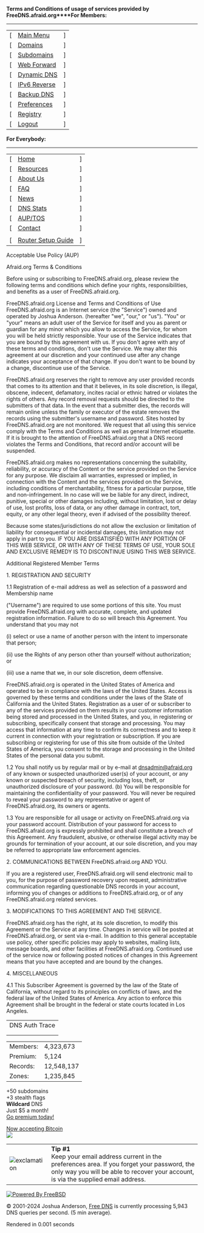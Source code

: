 **Terms and Conditions of usage of services provided by FreeDNS.afraid.org****For Members:**

* * *

|     |     |     |
| --- | --- | --- |
| \[  | [Main Menu](http://freedns.afraid.org/menu/) | \]  |
| \[  | [Domains](http://freedns.afraid.org/domain/) | \]  |
| \[  | [Subdomains](http://freedns.afraid.org/subdomain/) | \]  |
| \[  | [Web Forward](http://freedns.afraid.org/redirect/) | \]  |
| \[  | [Dynamic DNS](http://freedns.afraid.org/dynamic/) | \]  |
| \[  | [IPv6 Reverse](http://freedns.afraid.org/reverse/) | \]  |
| \[  | [Backup DNS](http://freedns.afraid.org/secondary/) | \]  |
| \[  | [Preferences](http://freedns.afraid.org/profile/) | \]  |
| \[  | [Registry](http://freedns.afraid.org/domain/registry/) | \]  |
| \[  | [Logout](http://freedns.afraid.org/logout/) | \]  |

  
  
**For Everybody:**

* * *

|     |     |     |
| --- | --- | --- |
| \[  | [Home](http://freedns.afraid.org/) | \]  |
| \[  | [Resources](http://freedns.afraid.org/resources/) | \]  |
| \[  | [About Us](http://freedns.afraid.org/about-us/) | \]  |
| \[  | [FAQ](http://freedns.afraid.org/faq/) | \]  |
| \[  | [News](http://freedns.afraid.org/news/) | \]  |
| \[  | [DNS Stats](http://freedns.afraid.org/stats/) | \]  |
| \[  | [AUP/TOS](http://freedns.afraid.org/signup/aup/) | \]  |
| \[  | [Contact](http://freedns.afraid.org/contact/) | \]  |
|     |     |
| \[  | [Router Setup Guide](http://freedns.afraid.org/guide/dd-wrt/) | \]  |

  
  
  

Acceptable Use Policy (AUP)  
  
Afraid.org Terms & Conditions  
  
Before using or subscribing to FreeDNS.afraid.org, please review the following terms and conditions which define your rights, responsibilities, and benefits as a user of FreeDNS.afraid.org.  
  
FreeDNS.afraid.org License and Terms and Conditions of Use FreeDNS.afraid.org is an Internet service (the "Service") owned and operated by Joshua Anderson. (hereafter "we", "our," or "us"). "You" or "your" means an adult user of the Service for itself and you as parent or guardian for any minor which you allow to access the Service, for whom you will be held strictly responsible. Your use of the Service indicates that you are bound by this agreement with us. If you don't agree with any of these terms and conditions, don't use the Service. We may alter this agreement at our discretion and your continued use after any change indicates your acceptance of that change. If you don't want to be bound by a change, discontinue use of the Service.  
  
FreeDNS.afraid.org reserves the right to remove any user provided records that comes to its attention and that it believes, in its sole discretion, is illegal, obscene, indecent, defamatory, incites racial or ethnic hatred or violates the rights of others. Any record removal requests should be directed to the submitters of that data. In the event that a submitter dies, the records will remain online unless the family or executor of the estate removes the records using the submitter's username and password. Sites hosted by FreeDNS.afraid.org are not monitored. We request that all using this service comply with the Terms and Conditions as well as general Internet etiquette. If it is brought to the attention of FreeDNS.afraid.org that a DNS record violates the Terms and Conditions, that record and/or account will be suspended.  
  
FreeDNS.afraid.org makes no representations concerning the suitability, reliability, or accuracy of the Content or the service provided on the Service for any purpose. We disclaim all warranties, expressed or implied, in connection with the Content and the services provided on the Service, including conditions of merchantability, fitness for a particular purpose, title and non-infringement. In no case will we be liable for any direct, indirect, punitive, special or other damages including, without limitation, lost or delay of use, lost profits, loss of data, or any other damage in contract, tort, equity, or any other legal theory, even if advised of the possibility thereof.  
  
Because some states/jurisdictions do not allow the exclusion or limitation of liability for consequential or incidental damages, this limitation may not apply in part to you. IF YOU ARE DISSATISFIED WITH ANY PORTION OF THIS WEB SERVICE, OR WITH ANY OF THESE TERMS OF USE, YOUR SOLE AND EXCLUSIVE REMEDY IS TO DISCONTINUE USING THIS WEB SERVICE.  
  
Additional Registered Member Terms  
  
1\. REGISTRATION AND SECURITY  
  
1.1 Registration of e-mail address as well as selection of a password and Membership name  
  
("Username") are required to use some portions of this site. You must provide FreeDNS.afraid.org with accurate, complete, and updated registration information. Failure to do so will breach this Agreement. You understand that you may not  
  
(i) select or use a name of another person with the intent to impersonate that person;  
  
(ii) use the Rights of any person other than yourself without authorization; or  
  
(iii) use a name that we, in our sole discretion, deem offensive.  
  
FreeDNS.afraid.org is operated in the United States of America and operated to be in compliance with the laws of the United States. Access is governed by these terms and conditions under the laws of the State of California and the United States. Registration as a user of or subscriber to any of the services provided on them results in your customer information being stored and processed in the United States, and you, in registering or subscribing, specifically consent that storage and processing. You may access that information at any time to confirm its correctness and to keep it current in connection with your registration or subscription. If you are subscribing or registering for use of this site from outside of the United States of America, you consent to the storage and processing in the United States of the personal data you submit.  
  
1.2 You shall notify us by regular mail or by e-mail at dnsadmin@afraid.org of any known or suspected unauthorized user(s) of your account, or any known or suspected breach of security, including loss, theft, or unauthorized disclosure of your password. (b) You will be responsible for maintaining the confidentiality of your password. You will never be required to reveal your password to any representative or agent of FreeDNS.afraid.org, its owners or agents.  
  
1.3 You are responsible for all usage or activity on FreeDNS.afraid.org via your password account. Distribution of your password for access to FreeDNS.afraid.org is expressly prohibited and shall constitute a breach of this Agreement. Any fraudulent, abusive, or otherwise illegal activity may be grounds for termination of your account, at our sole discretion, and you may be referred to appropriate law enforcement agencies.  
  
2\. COMMUNICATIONS BETWEEN FreeDNS.afraid.org AND YOU.  
  
If you are a registered user, FreeDNS.afraid.org will send electronic mail to you, for the purpose of password recovery upon request, administrative communication regarding questionable DNS records in your account, informing you of changes or additions to FreeDNS.afraid.org, or of any FreeDNS.afraid.org related services.  
  
3\. MODIFICATIONS TO THIS AGREEMENT AND THE SERVICE.  
  
FreeDNS.afraid.org has the right, at its sole discretion, to modify this Agreement or the Service at any time. Changes in service will be posted at FreeDNS.afraid.org, or sent via e-mail. In addition to this general acceptable use policy, other specific policies may apply to websites, mailing lists, message boards, and other facilities at FreeDNS.afraid.org. Continued use of the service now or following posted notices of changes in this Agreement means that you have accepted and are bound by the changes.  
  
4\. MISCELLANEOUS  
  
4.1 This Subscriber Agreement is governed by the law of the State of California, without regard to its principles on conflicts of laws, and the federal law of the United States of America. Any action to enforce this Agreement shall be brought in the federal or state courts located in Los Angeles.  
  

  

|     |
| --- |
| DNS Auth Trace |
|     |
|     |     |

|     |     |
| --- | --- |
| Members: | 4,323,673 |
| Premium: | 5,124 |
| Records: | 12,548,137 |
| Zones: | 1,235,845 |

  

+50 subdomains  
+3 stealth flags  
**Wildcard** DNS  
Just $5 a month!  
[Go premium today!](http://freedns.afraid.org/premium/)  
  

[Now accepting Bitcoin](http://freedns.afraid.org/premium/bitcoin/)  
[![](/images/bitcoin-logo.jpg)](http://freedns.afraid.org/premium/bitcoin/)  
  

|     |     |
| --- | --- |
| ![exclamation](/images/exclaim.gif) | **Tip #1**  <br>Keep your email address current in the preferences area. If you forget your password, the only way you will be able to recover your account, is via the supplied email address. |

[![Powered By FreeBSD](/images/powerani.gif)](http://www.freebsd.org/)

© 2001-2024 Joshua Anderson, [Free DNS](http://freedns.afraid.org/) is currently processing 5,943 DNS queries per second. (5 min average).  

Rendered in 0.001 seconds